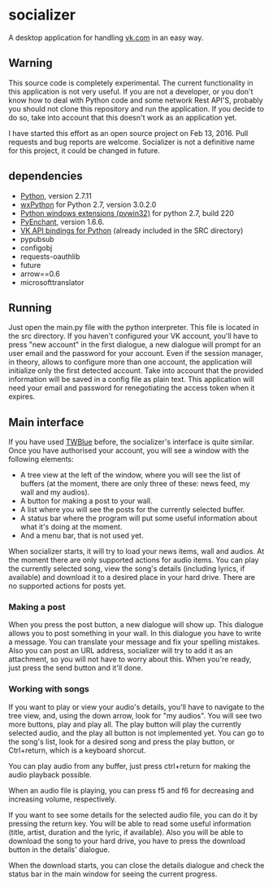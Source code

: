 # socializer 

A desktop application for handling [vk.com](http://vk.com) in an easy way.

## Warning

This source code is completely experimental. The current functionality in this application is not very useful. If you are not a developer, or you don't know how to deal with Python code and some network Rest API'S, probably you should not clone this repository and run the application. If you decide to do so, take into account that this doesn't work as an application yet.

I have started this effort as an open source  project on Feb 13, 2016. Pull requests and bug reports are welcome. Socializer is not a definitive name for this project, it could be changed in future.

## dependencies

* [Python,](http://python.org) version 2.7.11
* [wxPython](http://www.wxpython.org) for Python 2.7, version 3.0.2.0
* [Python windows extensions (pywin32)](http://www.sourceforge.net/projects/pywin32/) for python 2.7, build 220
* [PyEnchant,](http://pythonhosted.org/pyenchant/) version 1.6.6.
* [VK API bindings for Python](https://github.com/dimka665/vk) (already included in the SRC directory)
* pypubsub
* configobj
* requests-oauthlib
* future
* arrow==0.6
* microsofttranslator

## Running

Just open the main.py file with the python interpreter. This file is located in the src directory. If you haven't configured your VK account, you'll have to press "new account" in the first dialogue, a new dialogue will  prompt for an user email and the password for your account. Even if the session manager, in theory, allows to configure more than one account, the application will initialize only the first detected account. Take into account that the provided information will be saved in a config file as plain text. This application will need your email and password for renegotiating the access token when it expires.

## Main interface

If you have used [TWBlue](https://github.com/manuelcortez/twblue) before, the socializer's interface is quite similar. Once you have authorised your account, you will see a window with the following elements:

* A tree view at the left of the window, where you will see the list of buffers (at the moment, there are only three of these: news feed, my wall and my audios).
* A button for making a post to your wall.
* A list where you will see the posts for the currently selected buffer.
* A status bar where the program will put some useful information about what it's doing at the moment.
* And a menu bar, that is not used yet.

When socializer starts, it will try to load your news items, wall and audios. At the moment there are only supported actions for  audio items. You can play the currently selected song, view the song's details (including lyrics, if available) and download it to a desired place in your hard drive. There are no supported actions for posts yet.

### Making a post

When you press the post button, a new dialogue will show up. This dialogue allows you to post something in your wall. In this dialogue you have to write a message. You can translate your message and fix your spelling mistakes. Also you can post an URL address, socializer will try to add it as an attachment, so you will not have to worry about this. When you're ready, just press the send button and it'll done.

### Working with songs

If you want to play or view your audio's details, you'll have to navigate to the tree view, and, using the down arrow, look for "my audios". You will see two more buttons, play and play all. The play button will play the currently selected audio, and the play all button is not implemented yet. You can go to the song's list, look for a desired song and press the play button, or Ctrl+return, which is a keyboard shorcut.

You can play audio from any buffer, just press ctrl+return for making the audio playback possible.

When an  audio file is playing, you can press f5 and f6 for decreasing and increasing volume, respectively.

If you want to see  some details for the selected audio file, you can do it by pressing the return key. You will be able to read some useful information  (title, artist, duration and the lyric, if available). Also you will be able to download the song to your hard drive, you have to press the download button in the details' dialogue.

When the download starts, you can close the details dialogue and check the status bar in the main window for seeing the current progress.

